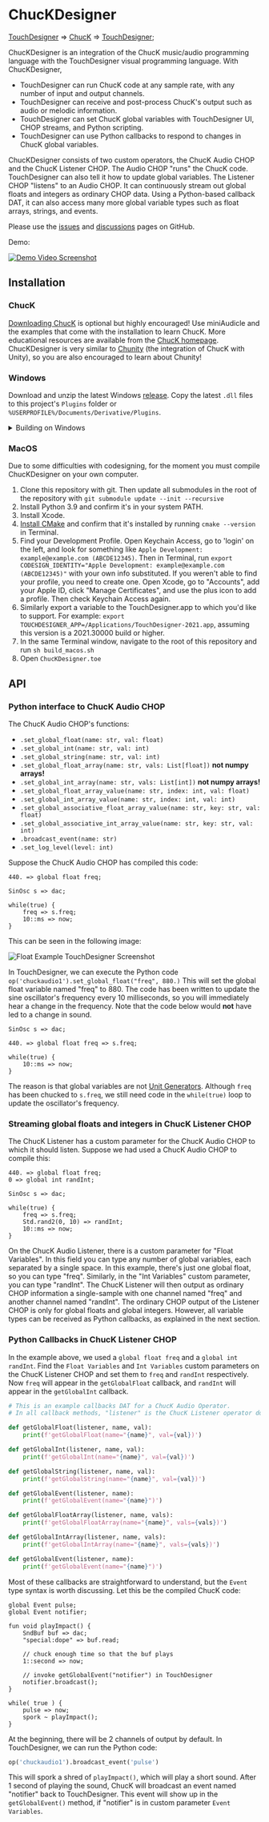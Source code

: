 # ChucKDesigner

[TouchDesigner](https://derivative.ca/) => [ChucK](https://chuck.stanford.edu/) => [TouchDesigner](https://derivative.ca/);

ChucKDesigner is an integration of the ChucK music/audio programming language with the TouchDesigner visual programming language. With ChucKDesigner,
* TouchDesigner can run ChucK code at any sample rate, with any number of input and output channels.
* TouchDesigner can receive and post-process ChucK's output such as audio or melodic information.
* TouchDesigner can set ChucK global variables with TouchDesigner UI, CHOP streams, and Python scripting.
* TouchDesigner can use Python callbacks to respond to changes in ChucK global variables.

ChucKDesigner consists of two custom operators, the ChucK Audio CHOP and the ChucK Listener CHOP. The Audio CHOP "runs" the ChucK code. TouchDesigner can also tell it how to update global variables. The Listener CHOP "listens" to an Audio CHOP. It can continuously stream out global floats and integers as ordinary CHOP data. Using a Python-based callback DAT, it can also access many more global variable types such as float arrays, strings, and events.

Please use the [issues](https://github.com/DBraun/ChucKDesigner/issues) and [discussions](https://github.com/DBraun/ChucKDesigner/discussions) pages on GitHub.

Demo:

[![Demo Video Screenshot](https://img.youtube.com/vi/TmJQh1lWXso/0.jpg)](https://www.youtube.com/watch?v=TmJQh1lWXso "ChucKDesigner - Music Programming in TouchDesigner")

## Installation

### ChucK

[Downloading ChucK](https://chuck.stanford.edu/release/) is optional but highly encouraged! Use miniAudicle and the examples that come with the installation to learn ChucK. More educational resources are available from the [ChucK homepage](https://chuck.stanford.edu/). ChucKDesigner is very similar to [Chunity](https://chuck.stanford.edu/chunity/) (the integration of ChucK with Unity), so you are also encouraged to learn about Chunity!

### Windows

Download and unzip the latest Windows [release](https://github.com/DBraun/ChucKDesigner/releases). Copy the latest `.dll` files to this project's `Plugins` folder or `%USERPROFILE%/Documents/Derivative/Plugins`.

<details>
<summary>Building on Windows</summary>
<br>
Clone this repository with git. Then update all submodules in the root of the repository with <code>git submodule update --init --recursive</code>.
<br>
Install Python 3.9 and confirm it's in your system PATH.
<br>
Install CMake and confirm that it's installed by running <code>cmake --version</code> in a command prompt.
<br>
Then in this repository,
<br>
<code>
cmake . -DCMAKE_BUILD_TYPE=Release -Bbuild
</code>
<br>
Finally, open <code>build/ChucKDesignerCHOP.sln</code> and compile.
</details>

### MacOS

Due to some difficulties with codesigning, for the moment you must compile ChucKDesigner on your own computer.

1. Clone this repository with git. Then update all submodules in the root of the repository with `git submodule update --init --recursive`
2. Install Python 3.9 and confirm it's in your system PATH.
3. Install Xcode.
4. [Install CMake](https://cmake.org/download/) and confirm that it's installed by running `cmake --version` in Terminal.
5. Find your Development Profile. Open Keychain Access, go to 'login' on the left, and look for something like `Apple Development: example@example.com (ABCDE12345)`. Then in Terminal, run `export CODESIGN_IDENTITY="Apple Development: example@example.com (ABCDE12345)"` with your own info substituted. If you weren't able to find your profile, you need to create one. Open Xcode, go to "Accounts", add your Apple ID, click "Manage Certificates", and use the plus icon to add a profile. Then check Keychain Access again.
6. Similarly export a variable to the TouchDesigner.app to which you'd like to support. For example: `export TOUCHDESIGNER_APP=/Applications/TouchDesigner-2021.app`, assuming this version is a 2021.30000 build or higher.
7. In the same Terminal window, navigate to the root of this repository and run `sh build_macos.sh`
8. Open `ChucKDesigner.toe`

<!-- Download and unzip the latest macOS [release](https://github.com/DBraun/ChucKDesigner/releases). Copy the latest `.plugin` and `.dylib` files to this project's `Plugins` folder or `~/Library/Application Support/Derivative/TouchDesigner099/Plugins`. -->

## API

### Python interface to ChucK Audio CHOP

The ChucK Audio CHOP's functions:

* `.set_global_float(name: str, val: float)`
* `.set_global_int(name: str, val: int)`
* `.set_global_string(name: str, val: int)`
* `.set_global_float_array(name: str, vals: List[float])` **not numpy arrays!**
* `.set_global_int_array(name: str, vals: List[int])` **not numpy arrays!**
* `.set_global_float_array_value(name: str, index: int, val: float)`
* `.set_global_int_array_value(name: str, index: int, val: int)`
* `.set_global_associative_float_array_value(name: str, key: str, val: float)`
* `.set_global_associative_int_array_value(name: str, key: str, val: int)`
* `.broadcast_event(name: str)`
* `.set_log_level(level: int)`

Suppose the ChucK Audio CHOP has compiled this code:

```chuck
440. => global float freq;

SinOsc s => dac;

while(true) {
	freq => s.freq;
	10::ms => now;
}
```

This can be seen in the following image:

![Float Example TouchDesigner Screenshot](docs/float_example.png?raw=true "Float Example TouchDesigner Screenshot")

In TouchDesigner, we can execute the Python code
`op('chuckaudio1').set_global_float("freq", 880.)`
This will set the global float variable named "freq" to 880. The code has been written to update the sine oscillator's frequency every 10 milliseconds, so you will immediately hear a change in the frequency. Note that the code below would **not** have led to a change in sound.

```chuck
SinOsc s => dac;

440. => global float freq => s.freq;

while(true) {
	10::ms => now;
}
```

The reason is that global variables are not [Unit Generators](https://chuck.stanford.edu/doc/program/ugen.html). Although `freq` has been chucked to `s.freq`, we still need code in the `while(true)` loop to update the oscillator's frequency.

### Streaming global floats and integers in ChucK Listener CHOP

The ChucK Listener has a custom parameter for the ChucK Audio CHOP to which it should listen. Suppose we had used a ChucK Audio CHOP to compile this:

```chuck
440. => global float freq;
0 => global int randInt;

SinOsc s => dac;

while(true) {
	freq => s.freq;
	Std.rand2(0, 10) => randInt;
	10::ms => now;
}
```

On the ChucK Audio Listener, there is a custom parameter for "Float Variables". In this field you can type any number of global variables, each separated by a single space. In this example, there's just one global float, so you can type "freq". Similarly, in the "Int Variables" custom parameter, you can type "randInt". The ChucK Listener will then output as ordinary CHOP information a single-sample with one channel named "freq" and another channel named "randInt". The ordinary CHOP output of the Listener CHOP is only for global floats and global integers. However, all variable types can be received as Python callbacks, as explained in the next section.

### Python Callbacks in ChucK Listener CHOP

In the example above, we used a `global float freq` and a `global int randInt`. Find the `Float Variables` and `Int Variables` custom parameters on the ChucK Listener CHOP and set them to `freq` and `randInt` respectively. Now `freq` will appear in the `getGlobalFloat` callback, and `randInt` will appear in the `getGlobalInt` callback. 

```python
# This is an example callbacks DAT for a ChucK Audio Operator.
# In all callback methods, "listener" is the ChucK Listener operator doing the callback.

def getGlobalFloat(listener, name, val):
    print(f'getGlobalFloat(name="{name}", val={val})')

def getGlobalInt(listener, name, val):
    print(f'getGlobalInt(name="{name}", val={val})')

def getGlobalString(listener, name, val):
    print(f'getGlobalString(name="{name}", val={val})')

def getGlobalEvent(listener, name):
    print(f'getGlobalEvent(name="{name}")')

def getGlobalFloatArray(listener, name, vals):
    print(f'getGlobalFloatArray(name="{name}", vals={vals})')

def getGlobalIntArray(listener, name, vals):
    print(f'getGlobalIntArray(name="{name}", vals={vals})')

def getGlobalEvent(listener, name):
    print(f'getGlobalEvent(name="{name}")')
```

Most of these callbacks are straightforward to understand, but the `Event` type syntax is worth discussing. Let this be the compiled ChucK code:

```chuck
global Event pulse;
global Event notifier;

fun void playImpact() {
	SndBuf buf => dac;
	"special:dope" => buf.read;

	// chuck enough time so that the buf plays
	1::second => now; 
	
	// invoke getGlobalEvent("notifier") in TouchDesigner
	notifier.broadcast();
}

while( true ) {
	pulse => now;
	spork ~ playImpact();
}
```

At the beginning, there will be 2 channels of output by default. In TouchDesigner, we can run the Python code:
```python
op('chuckaudio1').broadcast_event('pulse')
```

This will spork a shred of `playImpact()`, which will play a short sound. After 1 second of playing the sound, ChucK will broadcast an event named "notifier" back to TouchDesigner. This event will show up in the `getGlobalEvent()` method, if "notifier" is in custom parameter `Event Variables`.
